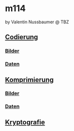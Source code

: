 # m114
by Valentin Nussbaumer @ TBZ

## [Codierung](Codieren)
### [Bilder](Codieren/Bilder)
### [Daten](Codieren/Daten)

## [Komprimierung](Komprimieren)
### [Bilder](Komprimieren/Bilder)
### [Daten](Komprimieren/Daten)

## [Kryptografie](Kryptografie)
